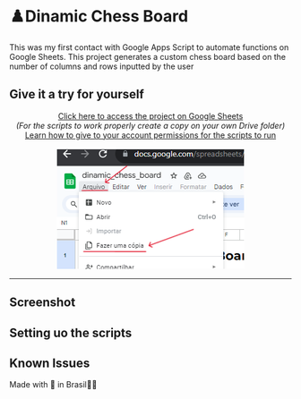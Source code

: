 # ♟️Dinamic Chess Board
This was my first contact with Google Apps Script to automate functions on Google Sheets. This project generates a custom chess board based on the number of columns and rows inputted by the user

## Give it a try for yourself
<div align="center">
  
[Click here to access the project on Google Sheets](https://docs.google.com/spreadsheets/d/1jH_izBxsohrLAcVXECRMXOVwnOVWjh9O-QIH-nd4P4I/edit?usp=sharing)
<br>
_(For the scripts to work properly create a copy on your own Drive folder)_
<br>
[Learn how to give to your account permissions for the scripts to run](https://github.com/gudaoliveira/apps_scripts_permissions)
<br><br>
![how to make a copy](img/make_a_copy.png) </div>

---

## Screenshot

## Setting uo the scripts

## Known Issues

Made with 💞 in Brasil💚💛


